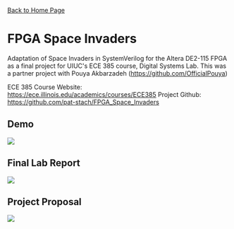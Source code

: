 [Back to Home Page](README.md)
# FPGA Space Invaders
Adaptation of Space Invaders in SystemVerilog for the Altera DE2-115 FPGA as a final project for UIUC's ECE 385 course, Digital Systems Lab. 
This was a partner project with Pouya Akbarzadeh (https://github.com/OfficialPouya)

ECE 385 Course Website: https://ece.illinois.edu/academics/courses/ECE385
Project Github: https://github.com/pat-stach/FPGA_Space_Invaders

## Demo

[![](https://i.gyazo.com/ba41b12203d9b92b4f0a5db636b62f97.jpg)](http://www.youtube.com/watch?v=cysRJn-WV2o "FPGA Space Invaders Demo")

## Final Lab Report
[![](https://i.gyazo.com/5ad965ec022f2f6d380bdde116992061.png)](https://github.com/pat-stach/FPGA_Space_Invaders/blob/master/docs/FPGA%20Space%20Invaders%20Final%20Report.pdf "Final Lab Report")
## Project Proposal
[![](https://i.gyazo.com/a897f7b68df50f7a8d46d4162e3900b4.png)](https://github.com/pat-stach/FPGA_Space_Invaders/blob/master/docs/FPGA%20Space%20Invaders%20Project%20Proposal.pdf "Project Proposal")

